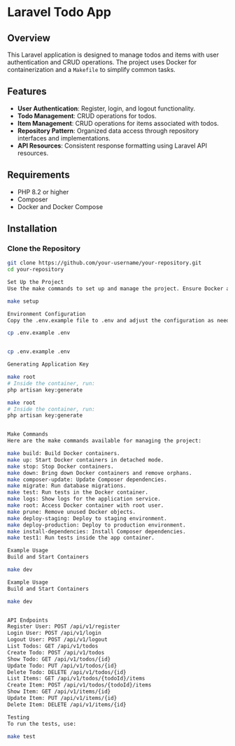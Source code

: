# Laravel Todo App

## Overview

This Laravel application is designed to manage todos and items with user authentication and CRUD operations. The project uses Docker for containerization and a `Makefile` to simplify common tasks.

## Features

- **User Authentication**: Register, login, and logout functionality.
- **Todo Management**: CRUD operations for todos.
- **Item Management**: CRUD operations for items associated with todos.
- **Repository Pattern**: Organized data access through repository interfaces and implementations.
- **API Resources**: Consistent response formatting using Laravel API resources.

## Requirements

- PHP 8.2 or higher
- Composer
- Docker and Docker Compose

## Installation

### Clone the Repository

```bash
git clone https://github.com/your-username/your-repository.git
cd your-repository

Set Up the Project
Use the make commands to set up and manage the project. Ensure Docker and Docker Compose are installed.

make setup

Environment Configuration
Copy the .env.example file to .env and adjust the configuration as needed.

cp .env.example .env


cp .env.example .env

Generating Application Key

make root
# Inside the container, run:
php artisan key:generate

make root
# Inside the container, run:
php artisan key:generate


Make Commands
Here are the make commands available for managing the project:

make build: Build Docker containers.
make up: Start Docker containers in detached mode.
make stop: Stop Docker containers.
make down: Bring down Docker containers and remove orphans.
make composer-update: Update Composer dependencies.
make migrate: Run database migrations.
make test: Run tests in the Docker container.
make logs: Show logs for the application service.
make root: Access Docker container with root user.
make prune: Remove unused Docker objects.
make deploy-staging: Deploy to staging environment.
make deploy-production: Deploy to production environment.
make install-dependencies: Install Composer dependencies.
make test1: Run tests inside the app container.

Example Usage
Build and Start Containers

make dev

Example Usage
Build and Start Containers

make dev


API Endpoints
Register User: POST /api/v1/register
Login User: POST /api/v1/login
Logout User: POST /api/v1/logout
List Todos: GET /api/v1/todos
Create Todo: POST /api/v1/todos
Show Todo: GET /api/v1/todos/{id}
Update Todo: PUT /api/v1/todos/{id}
Delete Todo: DELETE /api/v1/todos/{id}
List Items: GET /api/v1/todos/{todoId}/items
Create Item: POST /api/v1/todos/{todoId}/items
Show Item: GET /api/v1/items/{id}
Update Item: PUT /api/v1/items/{id}
Delete Item: DELETE /api/v1/items/{id}

Testing
To run the tests, use:

make test

